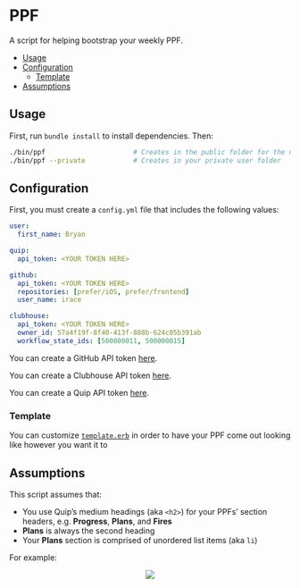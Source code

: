 # PPF

A script for helping bootstrap your weekly PPF.

- [Usage](#usage)
- [Configuration](#configuration)
	- [Template](#template)
- [Assumptions](#assumptions)

## Usage

First, run `bundle install` to install dependencies. Then:

```bash
./bin/ppf                      # Creates in the public folder for the upcoming week
./bin/ppf --private            # Creates in your private user folder
```

## Configuration

First, you must create a `config.yml` file that includes the following values:

```yaml
user:
  first_name: Bryan

quip:
  api_token: <YOUR TOKEN HERE>

github:
  api_token: <YOUR TOKEN HERE>
  repositories: [prefer/iOS, prefer/frontend]
  user_name: irace

clubhouse:
  api_token: <YOUR TOKEN HERE>
  owner_id: 57a4f19f-8f40-413f-888b-624c05b391ab
  workflow_state_ids: [500000011, 500000015]
```

You can create a GitHub API token [here](https://github.com/settings/tokens).

You can create a Clubhouse API token [here](https://app.clubhouse.io/prefer/settings/account/api-tokens).

You can create a Quip API token [here](https://interface.quip.com/api/personal-token).

### Template

You can customize [`template.erb`](https://github.com/irace/ppf/blob/master/lib/template.erb) in order to have your PPF come out looking like however you want it to

## Assumptions

This script assumes that:

* You use Quip’s medium headings (aka `<h2>`) for your PPFs’ section headers, e.g. **Progress**, **Plans**, and **Fires**
* **Plans** is always the second heading
* Your **Plans** section is comprised of unordered list items (aka `li`)

For example:

<center><img src="https://cloud.githubusercontent.com/assets/399560/24564698/ccc69bf2-1620-11e7-80b7-fc584130e7ee.png"></center>
